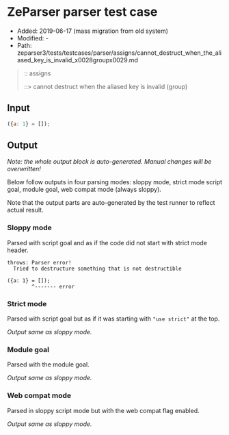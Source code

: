 # ZeParser parser test case

- Added: 2019-06-17 (mass migration from old system)
- Modified: -
- Path: zeparser3/tests/testcases/parser/assigns/cannot_destruct_when_the_aliased_key_is_invalid_x0028groupx0029.md

> :: assigns
>
> ::> cannot destruct when the aliased key is invalid (group)

## Input

`````js
({a: 1} = []);
`````

## Output

_Note: the whole output block is auto-generated. Manual changes will be overwritten!_

Below follow outputs in four parsing modes: sloppy mode, strict mode script goal, module goal, web compat mode (always sloppy).

Note that the output parts are auto-generated by the test runner to reflect actual result.

### Sloppy mode

Parsed with script goal and as if the code did not start with strict mode header.

`````
throws: Parser error!
  Tried to destructure something that is not destructible

({a: 1} = []);
        ^------- error
`````

### Strict mode

Parsed with script goal but as if it was starting with `"use strict"` at the top.

_Output same as sloppy mode._

### Module goal

Parsed with the module goal.

_Output same as sloppy mode._

### Web compat mode

Parsed in sloppy script mode but with the web compat flag enabled.

_Output same as sloppy mode._
